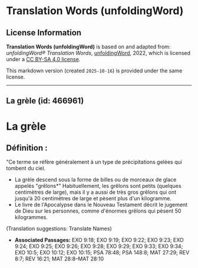 # Translation Words (unfoldingWord)

## License Information

**Translation Words (unfoldingWord)** is based on and adapted from: _unfoldingWord® Translation Words_, [unfoldingWord](https://unfoldingword.org/utw), 2022, which is licensed under a [CC BY-SA 4.0 license](https://creativecommons.org/licenses/by-sa/4.0/legalcode.en).

This markdown version (created `2025-10-16`) is provided under the same license.



--------------------------------

## La grèle (id: 466961)

La grèle
========

Définition :
------------

"Ce terme se réfère généralement à un type de précipitations gelées qui tombent du ciel.

* La grèle descend sous la forme de billes ou de morceaux de glace appelés "grêlons\*" Habituellement, les grêlons sont petits (quelques centimètres de large), mais il y a aussi de très gros grêlons qui ont jusqu'à 20 centimètres de large et pèsent plus d'un kilogramme.
* Le livre de l'Apocalypse dans le Nouveau Testament décrit le jugement de Dieu sur les personnes, comme d'énormes grêlons qui pèsent 50 kilogrammes.

(Translation suggestions: Translate Names)

* **Associated Passages:** EXO 9:18; EXO 9:19; EXO 9:22; EXO 9:23; EXO 9:24; EXO 9:25; EXO 9:26; EXO 9:28; EXO 9:29; EXO 9:33; EXO 9:34; EXO 10:5; EXO 10:12; EXO 10:15; PSA 78:48; PSA 148:8; MAT 27:29; REV 8:7; REV 16:21; MAT 28:8–MAT 28:10

